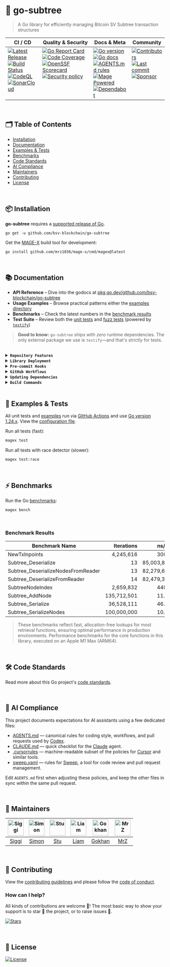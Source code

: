 # 🌿 go-subtree
> A Go library for efficiently managing Bitcoin SV Subtree transaction structures

<table>
  <thead>
    <tr>
      <th>CI&nbsp;/&nbsp;CD</th>
      <th>Quality&nbsp;&amp;&nbsp;Security</th>
      <th>Docs&nbsp;&amp;&nbsp;Meta</th>
      <th>Community</th>
    </tr>
  </thead>
  <tbody>
    <tr>
      <td valign="top" align="left">
        <a href="https://github.com/bsv-blockchain/go-subtree/releases">
          <img src="https://img.shields.io/github/release-pre/bsv-blockchain/go-subtree?logo=github&style=flat" alt="Latest Release">
        </a><br/>
        <a href="https://github.com/bsv-blockchain/go-subtree/actions">
          <img src="https://img.shields.io/github/actions/workflow/status/bsv-blockchain/go-subtree/fortress.yml?branch=master&logo=github&style=flat" alt="Build Status">
        </a><br/>
		<a href="https://github.com/bsv-blockchain/go-subtree/actions">
          <img src="https://github.com/bsv-blockchain/go-subtree/actions/workflows/codeql-analysis.yml/badge.svg?style=flat" alt="CodeQL">
        </a><br/>
		<a href="https://sonarcloud.io/project/overview?id=bsv-blockchain_go-subtree">
          <img src="https://sonarcloud.io/api/project_badges/measure?project=bsv-blockchain_go-subtree&metric=alert_status&style-flat" alt="SonarCloud">
        </a>
      </td>
      <td valign="top" align="left">
        <a href="https://goreportcard.com/report/github.com/bsv-blockchain/go-subtree">
          <img src="https://goreportcard.com/badge/github.com/bsv-blockchain/go-subtree?style=flat" alt="Go Report Card">
        </a><br/>
		<a href="https://codecov.io/gh/bsv-blockchain/go-subtree/tree/master">
          <img src="https://codecov.io/gh/bsv-blockchain/go-subtree/branch/master/graph/badge.svg?style=flat" alt="Code Coverage">
        </a><br/>
		<a href="https://scorecard.dev/viewer/?uri=github.com/bsv-blockchain/go-subtree">
          <img src="https://api.scorecard.dev/projects/github.com/bsv-blockchain/go-subtree/badge?logo=springsecurity&logoColor=white" alt="OpenSSF Scorecard">
        </a><br/>
		<a href=".github/SECURITY.md">
          <img src="https://img.shields.io/badge/security-policy-blue?style=flat&logo=springsecurity&logoColor=white" alt="Security policy">
        </a>
      </td>
      <td valign="top" align="left">
        <a href="https://golang.org/">
          <img src="https://img.shields.io/github/go-mod/go-version/bsv-blockchain/go-subtree?style=flat" alt="Go version">
        </a><br/>
        <a href="https://pkg.go.dev/github.com/bsv-blockchain/go-subtree?tab=doc">
          <img src="https://pkg.go.dev/badge/github.com/bsv-blockchain/go-subtree.svg?style=flat" alt="Go docs">
        </a><br/>
        <a href=".github/AGENTS.md">
          <img src="https://img.shields.io/badge/AGENTS.md-found-40b814?style=flat&logo=openai" alt="AGENTS.md rules">
        </a><br/>
        <a href="https://magefile.org/">
          <img src="https://img.shields.io/badge/mage-powered-brightgreen?style=flat&logo=probot&logoColor=white" alt="Mage Powered">
        </a><br/>
		<a href=".github/dependabot.yml">
          <img src="https://img.shields.io/badge/dependencies-automatic-blue?logo=dependabot&style=flat" alt="Dependabot">
        </a>
      </td>
      <td valign="top" align="left">
        <a href="https://github.com/bsv-blockchain/go-subtree/graphs/contributors">
          <img src="https://img.shields.io/github/contributors/bsv-blockchain/go-subtree?style=flat&logo=contentful&logoColor=white" alt="Contributors">
        </a><br/>
		<a href="https://github.com/bsv-blockchain/go-subtree/commits/master">
		  <img src="https://img.shields.io/github/last-commit/bsv-blockchain/go-subtree?style=flat&logo=clockify&logoColor=white" alt="Last commit">
		</a><br/>
        <a href="https://github.com/sponsors/bsv-blockchain">
          <img src="https://img.shields.io/badge/sponsor-BSV-181717.svg?logo=github&style=flat" alt="Sponsor">
        </a><br/>
      </td>
    </tr>
  </tbody>
</table>

<br/>

## 🗂️ Table of Contents
* [Installation](#-installation)
* [Documentation](#-documentation)
* [Examples & Tests](#-examples--tests)
* [Benchmarks](#-benchmarks)
* [Code Standards](#-code-standards)
* [AI Compliance](#-ai-compliance)
* [Maintainers](#-maintainers)
* [Contributing](#-contributing)
* [License](#-license)

<br/>

## 📦 Installation

**go-subtree** requires a [supported release of Go](https://golang.org/doc/devel/release.html#policy).
```shell script
go get -u github.com/bsv-blockchain/go-subtree
```

Get the [MAGE-X](https://github.com/mrz1836/mage-x) build tool for development:
```shell script
go install github.com/mrz1836/mage-x/cmd/magex@latest
```

<br/>

## 📚 Documentation

- **API Reference** – Dive into the godocs at [pkg.go.dev/github.com/bsv-blockchain/go-subtree](https://pkg.go.dev/github.com/bsv-blockchain/go-subtree)
- **Usage Examples** – Browse practical patterns either the [examples directory](examples)
- **Benchmarks** – Check the latest numbers in the [benchmark results](#benchmark-results)
- **Test Suite** – Review both the [unit tests](subtree_test.go) and [fuzz tests](subtree_fuzz_test.go) (powered by [`testify`](https://github.com/stretchr/testify))

> **Good to know:** `go-subtree` ships with *zero* runtime dependencies.
> The only external package we use is `testify`—and that's strictly for tests.

<br/>

<details>
<summary><strong><code>Repository Features</code></strong></summary>
<br/>

* **Continuous Integration on Autopilot** with [GitHub Actions](https://github.com/features/actions) – every push is built, tested, and reported in minutes.
* **Pull‑Request Flow That Merges Itself** thanks to [auto‑merge](.github/workflows/auto-merge-on-approval.yml) and hands‑free [Dependabot auto‑merge](.github/workflows/dependabot-auto-merge.yml).
* **One‑Command Builds** powered by battle‑tested [MAGE-X](https://github.com/mrz1836/mage-x) targets for linting, testing, releases, and more.
* **First‑Class Dependency Management** using native [Go Modules](https://github.com/golang/go/wiki/Modules).
* **Uniform Code Style** via [gofumpt](https://github.com/mvdan/gofumpt) plus zero‑noise linting with [golangci‑lint](https://github.com/golangci/golangci-lint).
* **Confidence‑Boosting Tests** with [testify](https://github.com/stretchr/testify), the Go [race detector](https://blog.golang.org/race-detector), crystal‑clear [HTML coverage](https://blog.golang.org/cover) snapshots, and automatic uploads to [Codecov](https://codecov.io/).
* **Hands‑Free Releases** delivered by [GoReleaser](https://github.com/goreleaser/goreleaser) whenever you create a [new Tag](https://git-scm.com/book/en/v2/Git-Basics-Tagging).
* **Relentless Dependency & Vulnerability Scans** via [Dependabot](https://dependabot.com), [Nancy](https://github.com/sonatype-nexus-community/nancy) and [govulncheck](https://pkg.go.dev/golang.org/x/vuln/cmd/govulncheck).
* **Security Posture by Default** with [CodeQL](https://docs.github.com/en/github/finding-security-vulnerabilities-and-errors-in-your-code/about-code-scanning), [OpenSSF Scorecard](https://openssf.org) and secret‑leak detection via [gitleaks](https://github.com/gitleaks/gitleaks).
* **Automatic Syndication** to [pkg.go.dev](https://pkg.go.dev/) on every release for instant godoc visibility.
* **Polished Community Experience** using rich templates for [Issues & PRs](https://docs.github.com/en/communities/using-templates-to-encourage-useful-issues-and-pull-requests/configuring-issue-templates-for-your-repository).
* **All the Right Meta Files** (`LICENSE`, `CONTRIBUTING.md`, `CODE_OF_CONDUCT.md`, `SUPPORT.md`, `SECURITY.md`) pre‑filled and ready.
* **Code Ownership** clarified through a [CODEOWNERS](.github/CODEOWNERS) file, keeping reviews fast and focused.
* **Zero‑Noise Dev Environments** with tuned editor settings (`.editorconfig`) plus curated *ignore* files for [VS Code](.editorconfig), [Docker](.dockerignore), and [Git](.gitignore).
* **Label Sync Magic**: your repo labels stay in lock‑step with [.github/labels.yml](.github/labels.yml).
* **Friendly First PR Workflow** – newcomers get a warm welcome thanks to a dedicated [workflow](.github/workflows/pull-request-management.yml).
* **Standards‑Compliant Docs** adhering to the [standard‑readme](https://github.com/RichardLitt/standard-readme/blob/master/spec.md) spec.
* **Instant Cloud Workspaces** via [Gitpod](https://gitpod.io/) – spin up a fully configured dev environment with automatic linting and tests.
* **Out‑of‑the‑Box VS Code Happiness** with a preconfigured [Go](https://code.visualstudio.com/docs/languages/go) workspace and [`.vscode`](.vscode) folder with all the right settings.
* **Optional Release Broadcasts** to your community via [Slack](https://slack.com), [Discord](https://discord.com), or [Twitter](https://twitter.com) – plug in your webhook.
* **AI Compliance Playbook** – machine‑readable guidelines ([AGENTS.md](.github/AGENTS.md), [CLAUDE.md](.github/CLAUDE.md), [.cursorrules](.cursorrules), [sweep.yaml](.github/sweep.yaml)) keep ChatGPT, Claude, Cursor & Sweep aligned with your repo's rules.
* **Go-Pre-commit System** - [High-performance Go-native pre-commit hooks](https://github.com/mrz1836/go-pre-commit) with 17x faster execution—run the same formatting, linting, and tests before every commit, just like CI.
* **Zero Python Dependencies** - Pure Go implementation with environment-based configuration via [.env.base](.github/.env.base).
* **DevContainers for Instant Onboarding** – Launch a ready-to-code environment in seconds with [VS Code DevContainers](https://containers.dev/) and the included [.devcontainer.json](.devcontainer.json) config.

</details>

<details>
<summary><strong><code>Library Deployment</code></strong></summary>
<br/>

This project uses [goreleaser](https://github.com/goreleaser/goreleaser) for streamlined binary and library deployment to GitHub. To get started, install it via:

```bash
brew install goreleaser
```

The release process is defined in the [.goreleaser.yml](.goreleaser.yml) configuration file.


Then create and push a new Git tag using:

```bash
magex version:bump push=true bump=patch branch=master
```

This process ensures consistent, repeatable releases with properly versioned artifacts and citation metadata.

</details>

<details>
<summary><strong><code>Pre-commit Hooks</code></strong></summary>
<br/>

Set up the Go-Pre-commit System to run the same formatting, linting, and tests defined in [AGENTS.md](.github/AGENTS.md) before every commit:

```bash
go install github.com/mrz1836/go-pre-commit/cmd/go-pre-commit@latest
go-pre-commit install
```

The system is configured via [.env.base](.github/.env.base) and can be customized using also using [.env.custom](.github/.env.custom) and provides 17x faster execution than traditional Python-based pre-commit hooks. See the [complete documentation](http://github.com/mrz1836/go-pre-commit) for details.

</details>

<details>
<summary><strong><code>GitHub Workflows</code></strong></summary>
<br/>

### 🎛️ The Workflow Control Center

All GitHub Actions workflows in this repository are powered by a single configuration files – your one-stop shop for tweaking CI/CD behavior without touching a single YAML file! 🎯

**Configuration Files:**
- **[.env.base](.github/.env.base)** – Default configuration that works for most Go projects
- **[.env.custom](.github/.env.custom)** – Optional project-specific overrides

This magical file controls everything from:
- **⚙️ Go version matrix** (test on multiple versions or just one)
- **🏃 Runner selection** (Ubuntu or macOS, your wallet decides)
- **🔬 Feature toggles** (coverage, fuzzing, linting, race detection, benchmarks)
- **🛡️ Security tool versions** (gitleaks, nancy, govulncheck)
- **🤖 Auto-merge behaviors** (how aggressive should the bots be?)
- **🏷️ PR management rules** (size labels, auto-assignment, welcome messages)

<br/>

| Workflow Name                                                                      | Description                                                                                                            |
|------------------------------------------------------------------------------------|------------------------------------------------------------------------------------------------------------------------|
| [auto-merge-on-approval.yml](.github/workflows/auto-merge-on-approval.yml)         | Automatically merges PRs after approval and all required checks, following strict rules.                               |
| [codeql-analysis.yml](.github/workflows/codeql-analysis.yml)                       | Analyzes code for security vulnerabilities using [GitHub CodeQL](https://codeql.github.com/).                          |
| [dependabot-auto-merge.yml](.github/workflows/dependabot-auto-merge.yml)           | Automatically merges [Dependabot](https://github.com/dependabot) PRs that meet all requirements.                       |
| [fortress.yml](.github/workflows/fortress.yml)                                     | Runs the GoFortress security and testing workflow, including linting, testing, releasing, and vulnerability checks.    |
| [pull-request-management.yml](.github/workflows/pull-request-management.yml)       | Labels PRs by branch prefix, assigns a default user if none is assigned, and welcomes new contributors with a comment. |
| [scorecard.yml](.github/workflows/scorecard.yml)                                   | Runs [OpenSSF](https://openssf.org/) Scorecard to assess supply chain security.                                        |
| [stale.yml](.github/workflows/stale-check.yml)                                     | Warns about (and optionally closes) inactive issues and PRs on a schedule or manual trigger.                           |
| [sync-labels.yml](.github/workflows/sync-labels.yml)                               | Keeps GitHub labels in sync with the declarative manifest at [`.github/labels.yml`](./.github/labels.yml).             |

</details>

<details>
<summary><strong><code>Updating Dependencies</code></strong></summary>
<br/>

To update all dependencies (Go modules, linters, and related tools), run:

```bash
magex deps:update
```

This command ensures all dependencies are brought up to date in a single step, including Go modules and any tools managed by [MAGE-X](https://github.com/mrz1836/mage-x). It is the recommended way to keep your development environment and CI in sync with the latest versions.

</details>

<details>
<summary><strong><code>Build Commands</code></strong></summary>
<br/>

View all build commands

```bash script
magex help
```

</details>

<br/>

## 🧪 Examples & Tests

All unit tests and [examples](examples) run via [GitHub Actions](https://github.com/bsv-blockchain/go-bt/actions) and use [Go version 1.24.x](https://go.dev/doc/go1.24). View the [configuration file](.github/workflows/fortress.yml).

Run all tests (fast):

```bash script
magex test
```

Run all tests with race detector (slower):
```bash script
magex test:race
```

<br/>

## ⚡ Benchmarks

Run the Go [benchmarks](subtree_benchmark_test.go):

```bash script
magex bench
```

<br/>

### Benchmark Results

| Benchmark Name                     |  Iterations |      ns/op |       B/op | allocs/op |
|------------------------------------|------------:|-----------:|-----------:|----------:|
| NewTxInpoints                      |   4,245,616 |      300.7 |        644 |         3 |
| Subtree_Deserialize                |          13 | 85,003,877 | 67,109,206 |         9 |
| Subtree_DeserializeNodesFromReader |          13 | 82,279,602 | 50,331,666 |         2 |
| Subtree_DeserializeFromReader      |          14 | 82,479,347 | 67,108,952 |         7 |
| SubtreeNodeIndex                   |   2,659,832 |      440.5 |         45 |         1 |
| Subtree_AddNode                    | 135,712,501 |      11.85 |          0 |         0 |
| Subtree_Serialize                  |  36,528,111 |      46.54 |        155 |         0 |
| Subtree_SerializeNodes             | 100,000,000 |      10.94 |         32 |         0 |

> These benchmarks reflect fast, allocation-free lookups for most retrieval functions, ensuring optimal performance in production environments.
> Performance benchmarks for the core functions in this library, executed on an Apple M1 Max (ARM64).

<br/>

## 🛠️ Code Standards
Read more about this Go project's [code standards](.github/CODE_STANDARDS.md).

<br/>

## 🤖 AI Compliance
This project documents expectations for AI assistants using a few dedicated files:

- [AGENTS.md](.github/AGENTS.md) — canonical rules for coding style, workflows, and pull requests used by [Codex](https://chatgpt.com/codex).
- [CLAUDE.md](.github/CLAUDE.md) — quick checklist for the [Claude](https://www.anthropic.com/product) agent.
- [.cursorrules](.cursorrules) — machine-readable subset of the policies for [Cursor](https://www.cursor.so/) and similar tools.
- [sweep.yaml](.github/sweep.yaml) — rules for [Sweep](https://github.com/sweepai/sweep), a tool for code review and pull request management.

Edit `AGENTS.md` first when adjusting these policies, and keep the other files in sync within the same pull request.

<br/>

## 👥 Maintainers
| [<img src="https://github.com/icellan.png" height="50" alt="Siggi" />](https://github.com/icellan) | [<img src="https://github.com/ordishs.png" height="50" alt="Simon" />](https://github.com/ordishs) | [<img src="https://github.com/freemans13.png" height="50" alt="Stu" />](https://github.com/freemans13) | [<img src="https://github.com/liam.png" height="50" alt="Liam" />](https://github.com/liam) | [<img src="https://github.com/gokutheengineer.png" height="50" alt="Gokhan" />](https://github.com/gokutheengineer) | [<img src="https://github.com/mrz1836.png" height="50" width="50" alt="MrZ" />](https://github.com/mrz1836) |
|:--------------------------------------------------------------------------------------------------:|:--------------------------------------------------------------------------------------------------:|:------------------------------------------------------------------------------------------------------:|:-------------------------------------------------------------------------------------------:|:-------------------------------------------------------------------------------------------------------------------:|:-----------------------------------------------------------------------------------------------------------:|
|                                [Siggi](https://github.com/icellan)                                 |                                [Simon](https://github.com/ordishs)                                 |                                  [Stu](https://github.com/freemans13)                                  |                               [Liam](https://github.com/liam)                               |                                    [Gokhan](https://github.com/gokutheengineer)                                     |                                      [MrZ](https://github.com/mrz1836)                                      |

<br/>

## 🤝 Contributing
View the [contributing guidelines](.github/CONTRIBUTING.md) and please follow the [code of conduct](.github/CODE_OF_CONDUCT.md).

### How can I help?
All kinds of contributions are welcome :raised_hands:!
The most basic way to show your support is to star :star2: the project, or to raise issues :speech_balloon:.

[![Stars](https://img.shields.io/github/stars/bsv-blockchain/go-subtree?label=Please%20like%20us&style=social&v=1)](https://github.com/bsv-blockchain/go-subtree/stargazers)

<br/>

## 📝 License

[![License](https://img.shields.io/badge/license-OpenBSV-blue?style=flat&logo=springsecurity&logoColor=white)](LICENSE)

